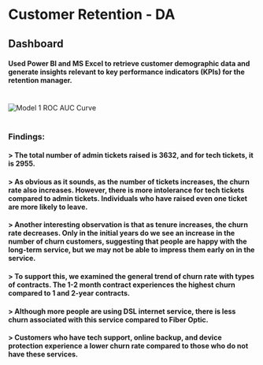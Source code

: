 # Customer Retention - DA

## Dashboard
#### Used Power BI and MS Excel to retrieve customer demographic data and generate insights relevant to key performance indicators (KPIs) for the retention manager.
# 

![Model 1 ROC AUC Curve](https://imgur.com/jQ6EcC7.png)
#
### Findings:
#### > The total number of admin tickets raised is 3632, and for tech tickets, it is 2955.
#### > As obvious as it sounds, as the number of tickets increases, the churn rate also increases. However, there is more intolerance for tech tickets compared to admin tickets. Individuals who have raised even one ticket are more likely to leave.
#### > Another interesting observation is that as tenure increases, the churn rate decreases. Only in the initial years do we see an increase in the number of churn customers, suggesting that people are happy with the long-term service, but we may not be able to impress them early on in the service.
#### > To support this, we examined the general trend of churn rate with types of contracts. The 1-2 month contract experiences the highest churn compared to 1 and 2-year contracts.
#### > Although more people are using DSL internet service, there is less churn associated with this service compared to Fiber Optic.
#### > Customers who have tech support, online backup, and device protection experience a lower churn rate compared to those who do not have these services.
